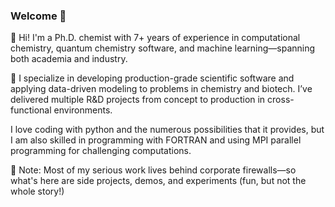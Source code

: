 ### Welcome 👋

👋 Hi! I'm a Ph.D. chemist with 7+ years of experience in computational chemistry, quantum chemistry software, and machine learning—spanning both academia and industry.

🔬 I specialize in developing production-grade scientific software and applying data-driven modeling to problems in chemistry and biotech. I’ve delivered multiple R&D projects from concept to production in cross-functional environments.

I love coding with python and the numerous possibilities that it provides, but I am also skilled in programming with FORTRAN and using MPI parallel programming for challenging computations. 


📁 Note: Most of my serious work lives behind corporate firewalls—so what's here are side projects, demos, and experiments (fun, but not the whole story!)






<!--
**MariaDragoumi/MariaDragoumi** is a ✨ _special_ ✨ repository because its `README.md` (this file) appears on your GitHub profile.

Here are some ideas to get you started:

- 🔭 I’m currently working on ...
- 🌱 I’m currently learning ...
- 👯 I’m looking to collaborate on ...
- 🤔 I’m looking for help with ...
- 💬 Ask me about ...
- 📫 How to reach me: ...
- 😄 Pronouns: ...
- ⚡ Fun fact: ...

- My first program I saved it on a :floppy_disk:

![Profile View Counter](https://komarev.com/ghpvc/?username=MariaDragoumi)


![Your Repository's Stats](https://github-readme-stats.vercel.app/api?username=MariaDragoumi&show_icons=true)

![Your Repository's Stats](https://github-readme-stats.vercel.app/api/top-langs/?username=MariaDragoumi&theme=blue-green)
-->
